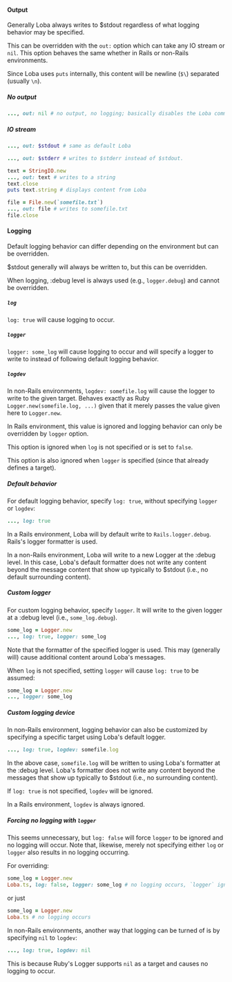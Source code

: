 #### Output

Generally Loba always writes to $stdout regardless of what logging behavior may be specified.

This can be overridden with the `out:` option which can take any IO stream or `nil`. This option behaves the same whether in Rails or non-Rails environments.

Since Loba uses `puts` internally, this content will be newline (`$\`) separated (usually `\n`).

##### No output

```ruby
..., out: nil # no output, no logging; basically disables the Loba command
```

##### IO stream

```ruby
..., out: $stdout # same as default Loba
```

```ruby
..., out: $stderr # writes to $stderr instead of $stdout.
```

```ruby
text = StringIO.new
..., out: text # writes to a string
text.close
puts text.string # displays content from Loba
```

```ruby
file = File.new(`somefile.txt`)
..., out: file # writes to somefile.txt
file.close
```

#### Logging

Default logging behavior can differ depending on the environment but can be overridden.

$stdout generally will always be written to, but this can be overridden.

When logging, :debug level is always used (e.g., `logger.debug`) and cannot be overridden.

##### `log`

`log: true` will cause logging to occur.

##### `logger`

`logger: some_log` will cause logging to occur and will specify a logger to write to instead of following default logging behavior.

##### `logdev`

In non-Rails environments, `logdev: somefile.log` will cause the logger to write to the given target. Behaves exactly as Ruby `Logger.new(somefile.log, ...)` given that it merely passes the value given here to `Logger.new`.

In Rails environment, this value is ignored and logging behavior can only be overridden by `logger` option.

This option is ignored when `log` is not specified or is set to `false`.

This option is also ignored when `logger` is specified (since that already defines a target).

##### Default behavior

For default logging behavior, specify `log: true`, without specifying `logger` or `logdev`:

```ruby
..., log: true
```

In a Rails environment, Loba will by default write to `Rails.logger.debug`. Rails's logger formatter is used.

In a non-Rails environment, Loba will write to a new Logger at the :debug level. In this case, Loba's default formatter does not write any content beyond the message content that show up typically to $stdout (i.e., no default surrounding content).

##### Custom logger

For custom logging behavior, specify `logger`. It will write to the given logger at a :debug level (i.e., `some_log.debug`).

```ruby
some_log = Logger.new
..., log: true, logger: some_log
```

Note that the formatter of the specified logger is used. This may (generally will) cause additional content around Loba's messages.

When `log` is not specified, setting `logger` will cause `log: true` to be assumed:

```ruby
some_log = Logger.new
..., logger: some_log
```

##### Custom logging device

In non-Rails environment, logging behavior can also be customized by specifying a specific target using Loba's default logger.

```ruby
..., log: true, logdev: somefile.log
```

In the above case, `somefile.log` will be written to using Loba's formatter at the :debug level. Loba's formatter does not write any content beyond the messages that show up typically to $stdout (i.e., no surrounding content).

If `log: true` is not specified, `logdev` will be ignored.

In a Rails environment, `logdev` is always ignored.

##### Forcing no logging with `logger`

This seems unnecessary, but `log: false` will force `logger` to be ignored and no logging will occur. Note that, likewise, merely not specifying either `log` or `logger` also results in no logging occurring.

For overriding:
```ruby
some_log = Logger.new
Loba.ts, log: false, logger: some_log # no logging occurs, `logger` ignored
```

or just
```ruby
some_log = Logger.new
Loba.ts # no logging occurs
```

In non-Rails environments, another way that logging can be turned of is by specifying `nil` to `logdev`:

```ruby
..., log: true, logdev: nil
```

This is because Ruby's Logger supports `nil` as a target and causes no logging to occur.
